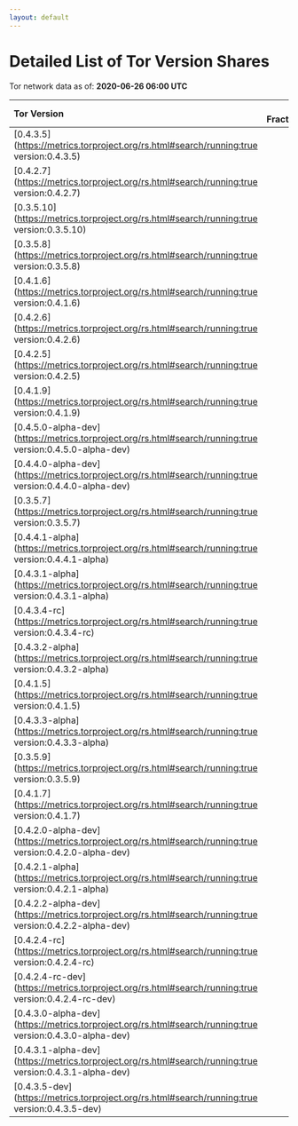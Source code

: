 ```yaml
---
layout: default
---
```



# Detailed List of Tor Version Shares

Tor network data as of: **2020-06-26 06:00 UTC**

| Tor Version                                                                                               |   CW Fraction(%) |   Exit(%) |   Guard(%) |   #Relays |
|:----------------------------------------------------------------------------------------------------------|-----------------:|----------:|-----------:|----------:|
| [0.4.3.5](https://metrics.torproject.org/rs.html#search/running:true version:0.4.3.5)                     |             45.6 |     48.53 |      44.16 |      2664 |
| [0.4.2.7](https://metrics.torproject.org/rs.html#search/running:true version:0.4.2.7)                     |             25.5 |     37.3  |      22.07 |      1457 |
| [0.3.5.10](https://metrics.torproject.org/rs.html#search/running:true version:0.3.5.10)                   |              7.7 |      2.04 |       8.92 |       708 |
| [0.3.5.8](https://metrics.torproject.org/rs.html#search/running:true version:0.3.5.8)                     |              4.9 |      1.16 |       6.8  |       310 |
| [0.4.1.6](https://metrics.torproject.org/rs.html#search/running:true version:0.4.1.6)                     |              3.7 |      0.74 |       5.07 |       200 |
| [0.4.2.6](https://metrics.torproject.org/rs.html#search/running:true version:0.4.2.6)                     |              2.5 |      1.27 |       2.46 |       298 |
| [0.4.2.5](https://metrics.torproject.org/rs.html#search/running:true version:0.4.2.5)                     |              2   |      1.19 |       2.63 |       129 |
| [0.4.1.9](https://metrics.torproject.org/rs.html#search/running:true version:0.4.1.9)                     |              1.5 |      0.51 |       1.99 |        55 |
| [0.4.5.0-alpha-dev](https://metrics.torproject.org/rs.html#search/running:true version:0.4.5.0-alpha-dev) |              1.5 |      5.7  |       0.1  |       113 |
| [0.4.4.0-alpha-dev](https://metrics.torproject.org/rs.html#search/running:true version:0.4.4.0-alpha-dev) |              1.2 |      0.22 |       1.76 |        32 |
| [0.3.5.7](https://metrics.torproject.org/rs.html#search/running:true version:0.3.5.7)                     |              0.9 |      0.02 |       1.27 |        36 |
| [0.4.4.1-alpha](https://metrics.torproject.org/rs.html#search/running:true version:0.4.4.1-alpha)         |              0.8 |      1.08 |       0.61 |        38 |
| [0.4.3.1-alpha](https://metrics.torproject.org/rs.html#search/running:true version:0.4.3.1-alpha)         |              0.5 |      0    |       0.67 |         5 |
| [0.4.3.4-rc](https://metrics.torproject.org/rs.html#search/running:true version:0.4.3.4-rc)               |              0.3 |      0    |       0.51 |        18 |
| [0.4.3.2-alpha](https://metrics.torproject.org/rs.html#search/running:true version:0.4.3.2-alpha)         |              0.2 |      0    |       0.38 |        10 |
| [0.4.1.5](https://metrics.torproject.org/rs.html#search/running:true version:0.4.1.5)                     |              0.1 |      0    |       0.17 |        27 |
| [0.4.3.3-alpha](https://metrics.torproject.org/rs.html#search/running:true version:0.4.3.3-alpha)         |              0.1 |      0    |       0.14 |        10 |
| [0.3.5.9](https://metrics.torproject.org/rs.html#search/running:true version:0.3.5.9)                     |              0   |      0    |       0.13 |         1 |
| [0.4.1.7](https://metrics.torproject.org/rs.html#search/running:true version:0.4.1.7)                     |              0   |      0.09 |       0.02 |         9 |
| [0.4.2.0-alpha-dev](https://metrics.torproject.org/rs.html#search/running:true version:0.4.2.0-alpha-dev) |              0   |      0    |       0    |         1 |
| [0.4.2.1-alpha](https://metrics.torproject.org/rs.html#search/running:true version:0.4.2.1-alpha)         |              0   |      0    |       0.03 |         1 |
| [0.4.2.2-alpha-dev](https://metrics.torproject.org/rs.html#search/running:true version:0.4.2.2-alpha-dev) |              0   |      0    |       0    |         1 |
| [0.4.2.4-rc](https://metrics.torproject.org/rs.html#search/running:true version:0.4.2.4-rc)               |              0   |      0.09 |       0.01 |         2 |
| [0.4.2.4-rc-dev](https://metrics.torproject.org/rs.html#search/running:true version:0.4.2.4-rc-dev)       |              0   |      0    |       0    |         1 |
| [0.4.3.0-alpha-dev](https://metrics.torproject.org/rs.html#search/running:true version:0.4.3.0-alpha-dev) |              0   |      0    |       0    |         2 |
| [0.4.3.1-alpha-dev](https://metrics.torproject.org/rs.html#search/running:true version:0.4.3.1-alpha-dev) |              0   |      0    |       0    |         1 |
| [0.4.3.5-dev](https://metrics.torproject.org/rs.html#search/running:true version:0.4.3.5-dev)             |              0   |      0    |       0    |         1 |